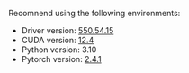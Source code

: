 Recomnend using the following environments:
- Driver version: [550.54.15](https://developer.nvidia.com/cuda-12-4-1-download-archive?target_os=Linux&target_arch=x86_64&Distribution=Debian&target_version=10&target_type=runfile_local)
- CUDA version: [12.4](https://developer.nvidia.com/cuda-12-4-1-download-archive?target_os=Linux&target_arch=x86_64&Distribution=Debian&target_version=10&target_type=runfile_local)
- Python version: 3.10
- Pytorch version: [2.4.1](https://pytorch.org/get-started/previous-versions/#v241)


